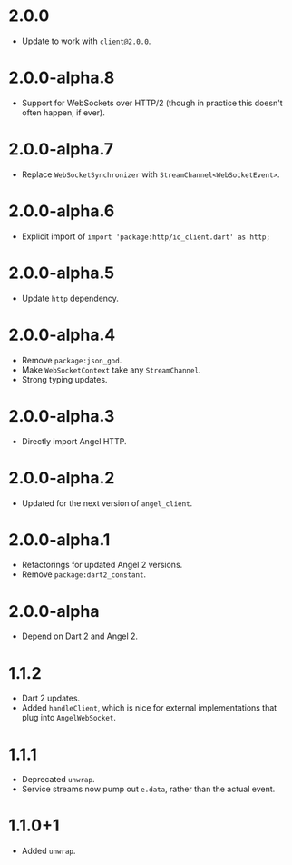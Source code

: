 # 2.0.0
* Update to work with `client@2.0.0`.

# 2.0.0-alpha.8
* Support for WebSockets over HTTP/2 (though in practice this doesn't often happen, if ever).

# 2.0.0-alpha.7
* Replace `WebSocketSynchronizer` with `StreamChannel<WebSocketEvent>`.

# 2.0.0-alpha.6
* Explicit import of `import 'package:http/io_client.dart' as http;`

# 2.0.0-alpha.5
* Update `http` dependency.

# 2.0.0-alpha.4
* Remove `package:json_god`.
* Make `WebSocketContext` take any `StreamChannel`.
* Strong typing updates.

# 2.0.0-alpha.3
* Directly import Angel HTTP.

# 2.0.0-alpha.2
* Updated for the next version of `angel_client`.

# 2.0.0-alpha.1
* Refactorings for updated Angel 2 versions.
* Remove `package:dart2_constant`.

# 2.0.0-alpha
* Depend on Dart 2 and Angel 2.

# 1.1.2
* Dart 2 updates.
* Added `handleClient`, which is nice for external implementations
that plug into `AngelWebSocket`.

# 1.1.1
* Deprecated `unwrap`.
* Service streams now pump out `e.data`, rather than the actual event.

# 1.1.0+1
* Added `unwrap`.